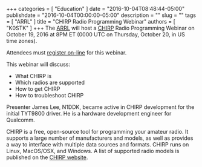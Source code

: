 +++
categories = [ "Education" ]
date = "2016-10-04T08:48:44-05:00"
publishdate = "2016-10-04T00:00:00-05:00"
description = ""
slug = ""
tags = [ "ARRL" ]
title = "CHIRP Radio Programming Webinar"
authors = [ "K0STK" ]
+++
The [ARRL](http://arrl.org/) will host a
[CHIRP](http://chirp.danplanet.com/projects/chirp/wiki/Home)
Radio Programming Webinar on October 19, 2016 at 8PM ET
(0000 UTC on Thursday, October 20, in US time zones).

Attendees must
[register on-line](https://attendee.gotowebinar.com/register/693479953177190401)
for this webinar.
<!--more-->
This webinar will discuss:

* What CHIRP is
* Which radios are supported
* How to get CHIRP
* How to troubleshoot CHIRP

Presenter James Lee, N1DDK, became active in CHIRP development for the initial TYT9800 driver. He is a hardware development engineer for Qualcomm.

CHIRP is a free, open-source tool for programming your amateur radio. It supports a large number of manufacturers and models, as well as provides a way to interface with multiple data sources and formats. CHIRP runs on Linux, MacOS/OSX, and Windows. A list of supported radio models is published on the [CHIRP website](http://chirp.danplanet.com/projects/chirp/wiki/Home).
<!--more-->
